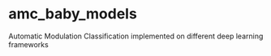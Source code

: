 # amc_baby_models
Automatic Modulation Classification implemented on different deep learning frameworks
